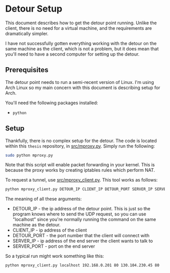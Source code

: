 Detour Setup
============

This document describes how to get the detour point running. Unlike the client,
there is no need for a virtual machine, and the requirements are dramatically
simpler.

I have not successfully gotten everything working with the detour on the same
machine as the client, which is not a problem, but it does mean that you'll
need to have a second computer for setting up the detour.

Prerequisites
-------------

The detour point needs to run a semi-recent version of Linux. I'm using Arch
Linux so my main concern with this document is describing setup for Arch.

You'll need the following packages installed:

- `python`

Setup
-----

Thankfully, there is no complex setup for the detour. The code is located within
this `thesis` repository, in [src/mproxy.py](../src/mproxy.py). Simply run the
following:

```bash
sudo python mproxy.py
```

Note that this script will enable packet forwarding in your kernel. This is
because the proxy works by creating iptables rules which perform NAT.

To request a tunnel, use [src/mproxy_client.py](../src/mproxy_client.py). This
tool works as follows:

```bash
python mproxy_client.py DETOUR_IP CLIENT_IP DETOUR_PORT SERVER_IP SERVER_PORT
```

The meaning of all these arguments:
- DETOUR_IP - the ip address of the detour point. This is just so the program
  knows where to send the UDP request, so you can use "localhost" since you're
  normally running the command on the same machine as the detour.
- CLIENT_IP - ip address of the client
- DETOUR_PORT - the port number that the client will connect with
- SERVER_IP - ip address of the end server the client wants to talk to
- SERVER_PORT - port on the end server

So a typical run might work something like this:

```bash
python mproxy_client.py localhost 192.168.0.201 80 130.104.230.45 80
```
